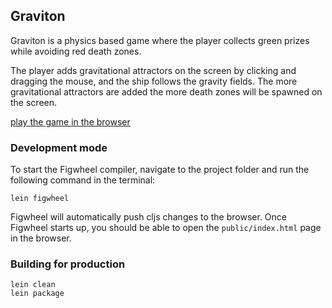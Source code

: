 ## Graviton

Graviton is a physics based game where the player collects green prizes while avoiding red death zones.

The player adds gravitational attractors on the screen by clicking and dragging the mouse,
and the ship follows the gravity fields. The more gravitational attractors are added the more
death zones will be spawned on the screen.

[play the game in the browser](https://cdn.rawgit.com/yogthos/graviton/v1.0/release/graviton.html)

### Development mode

To start the Figwheel compiler, navigate to the project folder and run the following command in the terminal:

```
lein figwheel
```

Figwheel will automatically push cljs changes to the browser.
Once Figwheel starts up, you should be able to open the `public/index.html` page in the browser.


### Building for production

```
lein clean
lein package
```
